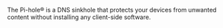 The Pi-hole® is a DNS sinkhole that protects your devices from unwanted content without installing any client-side software.